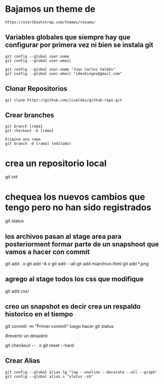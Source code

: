 # Bajamos un theme de

```
https://startbootstrap.com/themes/resume/
```

## Variables globales que siempre hay que configurar por primera vez ni bien se instala git

```
git config --global user.name
git config --global user.email

git config --global user.name "Juan Carlos Valdés"
git config --global user.email "idevkingos@gmail.com"
```

## Clonar Repositorios

```
git clone https://github.com/jcvaldes/github-repo.git
```

## Crear branches

```
git branch [rama]
git checkout -b [rama]

Elimino una rama
git branch -d [rama] (editado) 
```

# crea un repositorio local
git init
# chequea los nuevos cambios que tengo pero no han sido registrados
git status

## los archivos pasan al stage area para posteriorment formar parte de un snapshoot que vamos a hacer con commit
git add . o git add -A o git add --all
git add miarchivo.html
git add *.png

## agrego al stage todos los css que modifique
git add css/

## creo un snapshot es decir crea un respaldo historico en el tiempo
git commit -m "Primer commit"
luego hacer git status

#revertir un desastre

git checkout -- .
o
git reset --hard

## Crear Alias
```
git config --global alias.lg "log --oneline --decorate --all --graph"
git config --global alias.s "status -sb"
```
